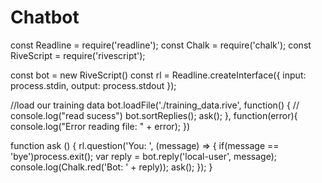 # Chatbot
const Readline = require('readline');
const Chalk = require('chalk');
const RiveScript = require('rivescript');

const bot = new RiveScript()
const rl = Readline.createInterface({
    input: process.stdin,
    output: process.stdout
});

//load our training data
bot.loadFile('./training_data.rive', function() {
   // console.log("read sucess")
   bot.sortReplies();
   ask();
}, function(error){
    console.log("Error reading file: " + error);
})


function ask () {
    rl.question('You: ', (message) => {
        if(message == 'bye')process.exit();
        var reply = bot.reply('local-user', message);
        console.log(Chalk.red('Bot: ' + reply));
        ask();
    });
}

